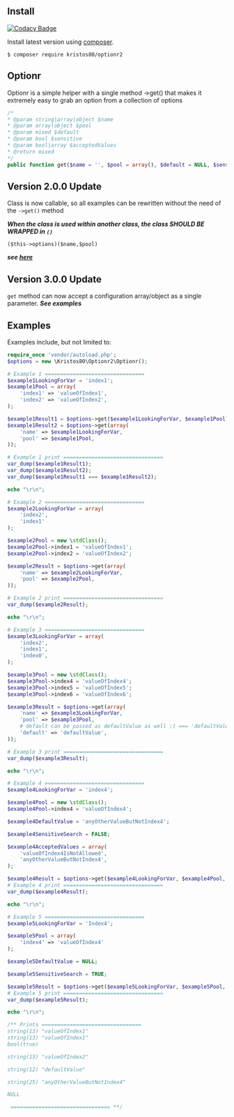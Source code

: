 ## Install

[![Codacy Badge](https://api.codacy.com/project/badge/Grade/3adeff3bb790438a887f79bc73456010)](https://app.codacy.com/app/kristos80/Optionr2?utm_source=github.com&utm_medium=referral&utm_content=kristos80/Optionr2&utm_campaign=Badge_Grade_Dashboard)

Install latest version using [composer](https://getcomposer.org/).
```
$ composer require kristos80/optionr2
```

## Optionr
Optionr is a simple helper with a single method ->get() that makes it extremely easy to grab an option 
from a collection of options

```php
/*
* @param string|array|object $name
* @param array|object $pool
* @param mixed $default
* @param bool $sensitive
* @param bool|array $acceptedValues
* @return mixed
*/
public function get($name = '', $pool = array(), $default = NULL, $sensitive = FALSE, $acceptedValues = FALSE) 
```
## Version 2.0.0 Update
Class is now callable, so all examples can be rewritten without the need of the ```->get()``` method

***When the class is used within another class, the class SHOULD BE WRAPPED in `()`***

```($this->options)($name,$pool)```

***see [here](https://stackoverflow.com/questions/41460662/why-php-invoke-not-working-when-triggered-from-an-object-property)***

## Version 3.0.0 Update
```get``` method can now accept a configuration array/object as a single parameter. ***See examples*** 

## Examples
Examples include, but not limited to:

```php
require_once 'vendor/autoload.php';
$options = new \Kristos80\Optionr2\Optionr();

# Example 1 ================================
$example1LookingForVar = 'index1';
$example1Pool = array(
	'index1' => 'valueOfIndex1',
	'index2' => 'valueOfIndex2',
);

$example1Result1 = $options->get($example1LookingForVar, $example1Pool);
$example1Result2 = $options->get(array(
	'name' => $example1LookingForVar,
	'pool' => $example1Pool,
));

# Example 1 print ================================
var_dump($example1Result1);
var_dump($example1Result2);
var_dump($example1Result1 === $example1Result2);

echo "\r\n";

# Example 2 ================================
$example2LookingForVar = array(
	'index2',
	'index1'
);

$example2Pool = new \stdClass();
$example2Pool->index1 = 'valueOfIndex1';
$example2Pool->index2 = 'valueOfIndex2';

$example2Result = $options->get(array(
	'name' => $example2LookingForVar,
	'pool' => $example2Pool,
));

# Example 2 print ================================
var_dump($example2Result);

echo "\r\n";

# Example 3 ================================
$example3LookingForVar = array(
	'index2',
	'index1',
	'index0',
);

$example3Pool = new \stdClass();
$example3Pool->index4 = 'valueOfIndex4';
$example3Pool->index5 = 'valueOfIndex5';
$example3Pool->index6 = 'valueOfIndex6';

$example3Result = $options->get(array(
	'name' => $example3LookingForVar,
	'pool' => $example3Pool,
	# default can be passed as defaultValue as well ;) === 'defaultValue' => 'defaultValue'
	'default' => 'defaultValue',
));

# Example 3 print ================================
var_dump($example3Result);

echo "\r\n";

# Example 4 ================================
$example4LookingForVar = 'index4';

$example4Pool = new \stdClass();
$example4Pool->index4 = 'valueOfIndex4';

$example4DefaultValue = 'anyOtherValueButNotIndex4';

$example4SensitiveSearch = FALSE;

$example4AcceptedValues = array(
	'valueOfIndex4IsNotAllowed',
	'anyOtherValueButNotIndex4',
);

$example4Result = $options->get($example4LookingForVar, $example4Pool, $example4DefaultValue, $example4SensitiveSearch, $example4AcceptedValues);
# Example 4 print ================================
var_dump($example4Result);

echo "\r\n";

# Example 5 ================================
$example5LookingForVar = 'Index4';

$example5Pool = array(
	'index4' => 'valueOfIndex4'
);

$example5DefaultValue = NULL;

$example5SensitiveSearch = TRUE;

$example5Result = $options->get($example5LookingForVar, $example5Pool, $example5DefaultValue, $example5SensitiveSearch);
# Example 5 print ================================
var_dump($example5Result);

echo "\r\n";

/** Prints ================================
string(13) "valueOfIndex1"
string(13) "valueOfIndex1"
bool(true)

string(13) "valueOfIndex2"

string(12) "defaultValue"

string(25) "anyOtherValueButNotIndex4"

NULL

 ================================ **/
```
